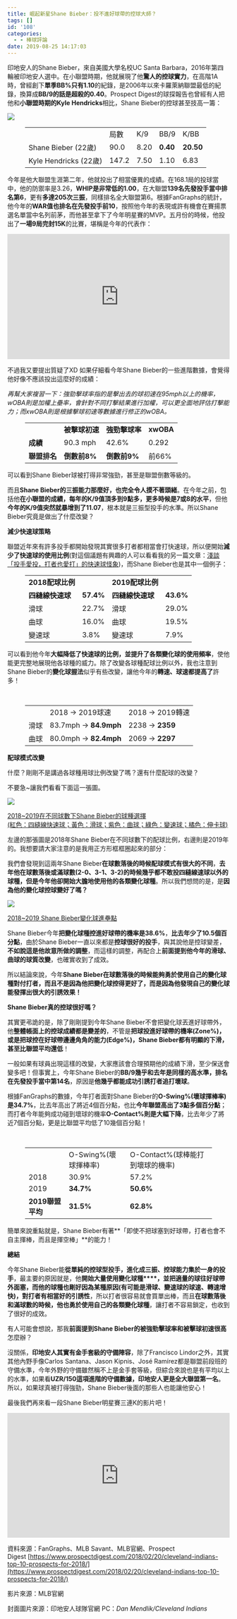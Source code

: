 ```yaml
---
title: 崛起新星Shane Bieber：投不進好球帶的控球大師？
tags: []
id: '108'
categories:
  - - 棒球評論
date: 2019-08-25 14:17:03
---
```


印地安人的Shane Bieber，來自美國大學名校UC Santa Barbara，2016年第四輪被印地安人選中。在小聯盟時期，他就展現了他**驚人的控球實力**，在高階1A時，曾經創下**單季BB%只有1.10**的紀錄，是2006年以來卡羅萊納聯盟最低的紀錄，換算成**BB/9的話是超殺的0.40**。Prospect Digest的球探報告也曾經有人把他和**小聯盟時期的Kyle Hendricks**相比，Shane Bieber的控球甚至技高一籌：

![](https://i.imgur.com/E6Rwq5E.jpg)

<!-- more -->

<figure class="wp-block-table is-style-regular"><table><tbody><tr><td>&nbsp;</td><td>局數</td><td>K/9</td><td>BB/9</td><td>K/BB</td></tr><tr><td>Shane Bieber (22歲)</td><td>90.0</td><td>8.20</td><td><strong>0.40</strong></td><td><strong>20.50</strong></td></tr><tr><td>Kyle Hendricks (22歲)</td><td>147.2</td><td>7.50</td><td>1.10</td><td>6.83</td></tr></tbody></table></figure>

今年是他大聯盟生涯第二年，他就投出了相當優異的成績。在168.1局的投球當中，他的防禦率是3.26，**WHIP是非常低的1.00**，在大聯盟**139名先發投手當中排名第6**，更有**多達205次三振**，同樣排名全大聯盟第6。根據FanGraphs的統計，他今年的**WAR值也排名在先發投手前10**，按照他今年的表現或許有機會在賽揚票選名單當中名列前茅，而他甚至拿下了今年明星賽的MVP。五月份的時候，他投出了**一場9局完封15K**的比賽，堪稱是今年的代表作：  

<style>.embed-container { position: relative; padding-bottom: 56.25%; height: 0; overflow: hidden; max-width: 100%; } .embed-container iframe, .embed-container object, .embed-container embed { position: absolute; top: 0; left: 0; width: 100%; height: 100%; }</style><div class='embed-container'><iframe src='https://streamable.com/m/bieber-s-15-k-shutout' frameborder='0' allowfullscreen></iframe></div>

不過我又要提出質疑了XD 如果仔細看今年Shane Bieber的一些進階數據，會覺得他好像不應該投出這麼好的成績：

_再幫大家複習一下：強勁擊球率指的是擊出去的球初速在95mph以上的機率，wOBA則是加權上壘率，會針對不同打擊結果進行加權，可以更全面地評估打擊能力；而xwOBA則是根據擊球初速等數據進行修正的wOBA。_

<figure class="wp-block-table is-style-regular"><table><tbody><tr><td>&nbsp;</td><td><strong>被擊球初速</strong></td><td><strong>強勁擊球率</strong></td><td><strong>xwOBA</strong></td></tr><tr><td><strong>成績</strong></td><td>90.3 mph</td><td>42.6%</td><td>0.292</td></tr><tr><td><strong>聯盟排名</strong></td><td><strong>倒數前8%</strong></td><td><strong>倒數前9%</strong></td><td>前66%</td></tr></tbody></table></figure>

可以看到Shane Bieber球被打得非常強勁，甚至是聯盟倒數等級的。

而且**Shane Bieber的三振能力那麼好，也完全令人摸不著頭緒**。在今年之前，包括他**在小聯盟的成績，每年的K/9值頂多到9點多，更多時候是7或8的水平**，但他**今年的K/9值突然就暴增到了11.07**，根本就是三振型投手的水準。所以Shane Bieber究竟是做出了什麼改變？

**減少快速球策略**

聯盟近年來有許多投手都開始發現其實很多打者都相當會打快速球，所以便開始**減少了快速球的使用比例**(對這個議題有興趣的人可以看看我的另一篇文章：[淺談「投手愛投，打者也愛打」的快速球怪象](https://www.sportsv.net/articles/65743))，而Shane Bieber也是其中一個例子：

<figure class="wp-block-table is-style-regular"><table><tbody><tr><td><strong>2018配球比例</strong></td><td></td><td> <strong>2019配球比例</strong> </td><td></td></tr><tr><td><strong>四縫線快速球</strong></td><td><strong>57.4%</strong></td><td> <strong>四縫線快速球</strong> </td><td> <strong>43.6%</strong> </td></tr><tr><td>滑球</td><td>22.7%</td><td> 滑球 </td><td> 29.0% </td></tr><tr><td>曲球</td><td>16.0%</td><td> 曲球 </td><td> 19.5% </td></tr><tr><td>變速球</td><td>3.8%</td><td> 變速球 </td><td> 7.9% </td></tr></tbody></table></figure>

可以看到他今年**大幅降低了快速球的比例，並提升了各類變化球的使用頻率**，使他能更完整地展現他各球種的威力。除了改變各球種配球比例以外，我也注意到Shane Bieber的**變化球握法**似乎有些改變，讓他今年的**轉速、球速都提高了**許多！

 
<figure class="wp-block-table is-style-regular"><table><tbody><tr><td>&nbsp;</td><td>2018 -&gt; 2019球速</td><td>2018 -&gt; 2019轉速</td></tr><tr><td>滑球</td><td>83.7mph -&gt;<strong>&nbsp;84.9mph</strong></td><td>2238 -&gt;&nbsp;<strong>2359</strong></td></tr><tr><td>曲球</td><td>80.0mph -&gt;&nbsp;<strong>82.4mph</strong></td><td>2069 -&gt;&nbsp;<strong>2297</strong></td></tr></tbody></table></figure>

**配球模式改變**

什麼？剛剛不是講過各球種用球比例改變了嗎？還有什麼配球的改變？

不要急~讓我們看看下面這一張圖。

![](https://i.imgur.com/MxKuAIK.png)

<ins>2018~2019在不同球數下Shane Bieber的球種選擇  
(紅色：四縫線快速球；黃色：滑球；紫色：曲球；綠色：變速球；橘色：伸卡球)</ins>

左邊的那張圖是2018年Shane Bieber在不同球數下的配球比例，右邊則是2019年的。我想要請大家注意的是我用正方形框框圈起來的部分：

我們會發現到這兩年Shane Bieber**在球數落後的時候配球模式有很大的不同**，**去年他在球數落後或滿球數(2-0、3-1、3-2)的時候幾乎都不敢投四縫線速球以外的球種，但是今年他卻開始大膽地使用他的各類變化球種**。所以我們想問的是，是**因為他的變化球控球變好了嗎？**

![](https://i.imgur.com/6T0eqcK.png)

<ins>2018~2019 Shane Bieber變化球進壘點</ins>

Shane Bieber今年**把變化球種控進好球帶的機率是38.6%**，**比去年少了10.5個百分點**，由於Shane Bieber一直以來都是**控球很好的投手**，與其說他是控球變差，**不如說這是他故意所做的調整**，而這樣的調整，再配合上**前面提到他今年的滑球、曲球的球質改變**，也確實收到了成效。

所以結論來說，今年**Shane Bieber在球數落後的時候能夠勇於使用自己的變化球種對付打者，而且不是因為他把變化球控得更好了，而是因為他發現自己的變化球能發揮出很大的引誘效果！**

**Shane Bieber真的控球很好嗎？**

其實更弔詭的是，除了剛剛提到今年Shane Bieber不會把變化球丟進好球帶外，他**整體帳面上的控球成績都是變差的**，不管是**把球投進好球帶的機率(Zone%)，或是把球控在好球帶邊邊角角的能力(Edge%)，Shane Bieber都有明顯的下滑，甚至比聯盟平均還低**！

一般如果有球員出現這樣的改變，大家應該會合理預期他的成績下滑，至少保送會變多吧！但事實上，今年Shane Bieber的**BB/9幾乎和去年是同樣的高水準，排名在先發投手當中第14名**，原因是**他幾乎都能成功引誘打者追打壞球**。

根據FanGraphs的數據，今年打者面對Shane Bieber的**O-Swing%(壞球揮棒率)是34.7%**，比去年高出了將近4個百分點，也比**今年聯盟高出了3點多個百分點**；而打者今年能夠成功碰到壞球的機率**O-Contact%則是大幅下降**，比去年少了將近7個百分點，更是比聯盟平均低了10幾個百分點！

 
<figure class="wp-block-table is-style-regular"><table><tbody><tr><td>&nbsp;</td><td>O-Swing%(壞球揮棒率)</td><td>O-Contact%(球棒能打到壞球的機率)</td></tr><tr><td>2018</td><td>30.9%</td><td>57.2%</td></tr><tr><td>2019</td><td><strong>34.7%</strong></td><td><strong>50.6%</strong></td></tr><tr><td><strong>2019聯盟平均</strong></td><td><strong>31.5%</strong></td><td><strong>62.8%</strong></td></tr></tbody></table></figure>

簡單來說重點就是，Shane Bieber有著**「即使不把球塞到好球帶，打者也會不自主揮棒，而且是揮空棒」**的能力！

**總結**

今年Shane Bieber能**從單純的控球型投手，進化成三振、控球能力集於一身的投手**，最主要的原因就是，他**開始大量使用變化球種****，並把適量的球往好球帶外面塞，而他的球種也剛好因為某種原因(有可能是滑球、變速球的球速、轉速增快)，對打者有相當好的引誘性**，所以打者很容易就會買單出棒，而且**在球數落後和滿球數的時候，他也勇於使用自己的各類變化球種**，讓打者不容易鎖定，也收到了很好的成效。

有人可能會想說，那我**前面提到Shane Bieber的被強勁擊球率和被擊球初速很高**怎麼辦？

沒關係，**印地安人其實有金手套級的守備陣容**，除了Francisco Lindor之外，其實其他內野手像Carlos Santana、Jason Kipnis、José Ramírez都是聯盟前段班的守備水準，今年外野的守備雖然稱不上是金手套等級，但綜合來說也是有平均以上的水準，如果看**UZR/150這項進階的守備數據，印地安人更是全大聯盟第一名**。所以，如果球真被打得強勁，Shane Bieber後面的那些人也能讓他安心！

最後我們再來看一段Shane Bieber明星賽三連K的影片吧！

<style>.embed-container { position: relative; padding-bottom: 56.25%; height: 0; overflow: hidden; max-width: 100%; } .embed-container iframe, .embed-container object, .embed-container embed { position: absolute; top: 0; left: 0; width: 100%; height: 100%; }</style><div class='embed-container'><iframe src='https://streamable.com/m/bieber-k-s-side-in-5th' frameborder='0' allowfullscreen></iframe></div>

資料來源：FanGraphs、MLB Savant、MLB官網、Prospect Digest [https://www.prospectdigest.com/2018/02/20/cleveland-indians-top-10-prospects-for-2018/](https://www.prospectdigest.com/2018/02/20/cleveland-indians-top-10-prospects-for-2018/)

影片來源：MLB官網

封面圖片來源：印地安人球隊官網 PC：_Dan Mendlik/Cleveland Indians_